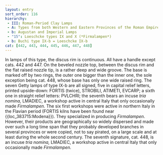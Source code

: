 ```yaml
---
layout: entry
sort_order: 116
hierarchy:
 - III: Roman-Period Clay Lamps
 - A: Types from both Western and Eastern Provinces of the Roman Empire
 - b: Augustan and Imperial Lamps
 - "15": Loeschcke types IX and X (*Firmalampen*)
 - b: Buchi type IX-b = Loeschcke IX-b
cat: [442, 443, 444, 445, 446, 447, 448]
---
```


In lamps of this type, the discus rim is continuous. All have a handle except cats. 442 and 447. On the beveled nozzle top, between the discus rim and the flat raised nozzle tip, is a rather deep and wide groove. The base is marked off by two rings, the outer one bigger than the inner one, the sole exception being cat. 448, whose base has only one wide raised ring. The seven Getty lamps of type IX-b are all signed, five in capital relief letters, printed upside-down: <span class="inscription">FORTIS</span> (twice), <span class="inscription">STROBILI, ATIMETI, EVCARP</span>; a sixth one in straight relief letters: <span class="inscription">PVLCHRI</span>; the seventh bears an incuse *tria nomina,* <span class="inscription">LMADIEC</span>, a workshop active in central Italy that only occasionally made *Firmalampen.* The six first workshops were active in northern Italy in the Flavian period (<span class="inscription">FORTIS</span> kilns have been found near {{loc_383715:Modena}}). They specialized in producing *Firmalampen*. However, their products are geographically so widely dispersed and made over such a long time span that they probably developed branches in several provinces or were copied, not to say pirated, on a large scale and at least during the whole second century. The seventh signature, cat. 448, is an incuse *tria nomina,* <span class="inscription">LMADIEC</span>, a workshop active in central Italy that only occasionally made *Firmalampen.*
